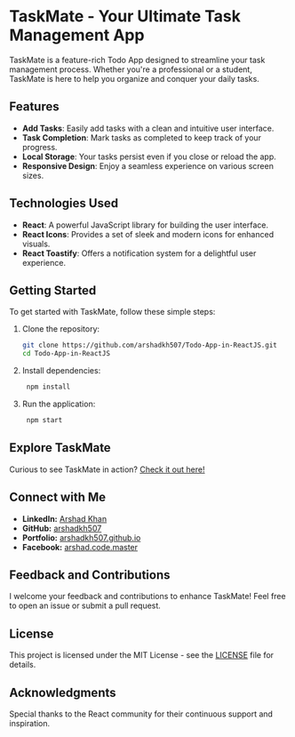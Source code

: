 # TaskMate - Your Ultimate Task Management App

TaskMate is a feature-rich Todo App designed to streamline your task management process. Whether you're a professional or a student, TaskMate is here to help you organize and conquer your daily tasks.

## Features

- **Add Tasks**: Easily add tasks with a clean and intuitive user interface.
- **Task Completion**: Mark tasks as completed to keep track of your progress.
- **Local Storage**: Your tasks persist even if you close or reload the app.
- **Responsive Design**: Enjoy a seamless experience on various screen sizes.

## Technologies Used

- **React**: A powerful JavaScript library for building the user interface.
- **React Icons**: Provides a set of sleek and modern icons for enhanced visuals.
- **React Toastify**: Offers a notification system for a delightful user experience.

## Getting Started

To get started with TaskMate, follow these simple steps:

1. Clone the repository:

   ```bash
   git clone https://github.com/arshadkh507/Todo-App-in-ReactJS.git
   cd Todo-App-in-ReactJS

2. Install dependencies:

   ```bash
    npm install

3. Run the application:

   ```bash
    npm start

## Explore TaskMate

Curious to see TaskMate in action? [Check it out here!](#your-project-link)

## Connect with Me

- **LinkedIn:** [Arshad Khan](https://www.linkedin.com/in/arshad-khan-2a6923213/)
- **GitHub:** [arshadkh507](https://github.com/arshadkh507)
- **Portfolio:** [arshadkh507.github.io](https://arshadkh507.github.io./)
- **Facebook:** [arshad.code.master](https://web.facebook.com/code.master.arshad/)

## Feedback and Contributions

I welcome your feedback and contributions to enhance TaskMate! Feel free to open an issue or submit a pull request.

## License

This project is licensed under the MIT License - see the [LICENSE](LICENSE) file for details.

## Acknowledgments

Special thanks to the React community for their continuous support and inspiration.
